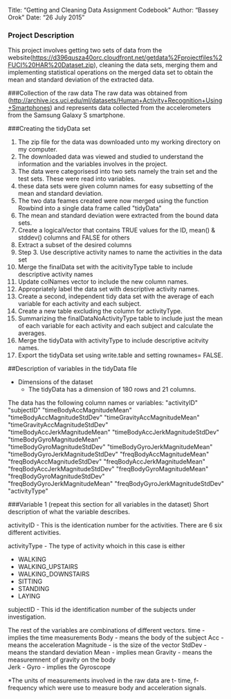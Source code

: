 
Title: “Getting and Cleaning Data Assignment Codebook"
Author: “Bassey Orok"
Date: “26 July 2015”


### Project Description
This project involves getting two sets of data from the website(https://d396qusza40orc.cloudfront.net/getdata%2Fprojectfiles%2FUCI%20HAR%20Dataset.zip), cleaning the data sets, merging them and implementing statistical operations on the merged data set to obtain the mean and standard deviation of the extracted data.

###Collection of the raw data
The raw data was obtained from (http://archive.ics.uci.edu/ml/datasets/Human+Activity+Recognition+Using+Smartphones) and represents data collected from the accelerometers from the Samsung Galaxy S smartphone.


###Creating the tidyData set
1. The zip file for the data was downloaded unto my working directory on my computer.
2. The downloaded data was viewed and studied to understand the information and the variables involves in the project.
3. The data were categorisesd into two sets namely the train set and the test sets. These were read into variables.
4. these data sets were given column names for easy subsetting of the mean and standard deviation.
4. The two data feames created were now merged using the function Rowbind into a single data frame called "tidyData"
5. The mean and standard deviation were extracted  from the bound data sets.
6. Create a logicalVector that contains TRUE values for the ID, mean() & stddev() columns and FALSE for others
7. Extract a subset of the desired columns
8. Step 3. Use descriptive activity names to name the activities in the data set
9. Merge the finalData set with the acitivityType table to include descriptive activity names
10. Update colNames vector to include the new column names.
11. Appropriately label the data set with descriptive activity names.
12. Create a second, independent tidy data set with the average of each variable for each activity and each subject.
13. Create a new table excluding the column for activityType.
14. Summarizing the finalDataNoActivityType table to include just the mean of each variable for each activity and each subject and calculate the averages.
15. Merge the tidyData with activityType to include descriptive acitvity names.
16. Export the tidyData set using write.table and setting rownames= FALSE.

##Description of variables in the tidyData file

 * Dimensions of the dataset
   - The tidyData has a dimension of 180 rows and 21 columns.
 
The data has the following column names or variables:
"activityID"                      "subjectID"                       "timeBodyAccMagnitudeMean"       
"timeBodyAccMagnitudeStdDev"      "timeGravityAccMagnitudeMean"     "timeGravityAccMagnitudeStdDev"  
"timeBodyAccJerkMagnitudeMean"    "timeBodyAccJerkMagnitudeStdDev"  "timeBodyGyroMagnitudeMean"      
"timeBodyGyroMagnitudeStdDev"     "timeBodyGyroJerkMagnitudeMean"   "timeBodyGyroJerkMagnitudeStdDev"
"freqBodyAccMagnitudeMean"        "freqBodyAccMagnitudeStdDev"      "freqBodyAccJerkMagnitudeMean"   
"freqBodyAccJerkMagnitudeStdDev"  "freqBodyGyroMagnitudeMean"       "freqBodyGyroMagnitudeStdDev"    
"freqBodyGyroJerkMagnitudeMean"   "freqBodyGyroJerkMagnitudeStdDev" "activityType"
 



###Variable 1 (repeat this section for all variables in the dataset)
Short description of what the variable describes.

activityID - This is the identication number for the activities. There are 6 six different activities.

activityType - The type of activity whoich in this case is either 
  * WALKING
  * WALKING_UPSTAIRS
  * WALKING_DOWNSTAIRS
  * SITTING
  * STANDING
  * LAYING
  
subjectID  - This id the identification number of the subjects under investigation.

The rest of the variables are combinations of different vectors.
time -  implies the time measurements
Body -  means the body of the subject
Acc -  means the acceleration
Magnitude - is the size of the vector
StdDev - means the standard deviation
Mean  - implies mean 
Gravity  - means the measuremnent of gravity on the body  
Jerk - 
Gyro -  implies the Gyroscope

*The units of measurements involved in the raw data are t- time, f- frequency which were use to measure body and acceleration signals.

